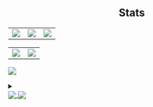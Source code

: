 <h2 align="center">Stats</h2>

<table border="0" cellspacing="0" cellpadding="0" align="center">
  <tr border="0">
    <td border="0">
      <a href="https://github.com/darko5r">  
        <img align="center" src="https://github-readme-stats.vercel.app/api?username=darko5r&theme=transparent&show_icons=true&hide_border=true&text_bold=true&card_width=200" /> 
      </a> 
    </td>
    <td>
      <a href="https://github.com/darko5r">  
        <img src="https://github-readme-streak-stats.herokuapp.com?user=darko5r&theme=tokyonight&background=FFFFFF00&hide_border=true&text_bold=true&card_width=100"/> 
      </a>  
    </td>
    <td>
      <a href="https://github.com/darko5r/darko5r.github.io">  
        <img align="center" src="https://github-readme-stats.vercel.app/api/pin/?username=darko5r&repo=darko5r.github.io&theme=transparent&hide_border=true" /> 
      </a>
    </td>
  </tr>
</table>

<table align="center">
  <tr>
    <td>
      <a href="https://github.com/darko5r/darko5r"> 
        <img align="center" src="https://github-readme-stats.vercel.app/api/top-langs/?username=darko5r&layout=compact&theme=transparent&hide_border=true&text_bold=true&card_width=280" /> 
      </a>
    </td>
    <td>
      <a href="https://github.com/darko5r/darko5r.github.io">  
         <img align="center" src="https://metrics.lecoq.io/darko5r?template=classic&base.header=0&stars=1&base=header%2C%20activity%2C%20community%2C%20repositories%2C%20metadata&base.indepth=false&base.hireable=false&base.skip=false&stars=false&stars.limit=4&config.timezone=Europe%2FBerlin" /> 
      </a>
    </td>
  </tr>
</table>

![](http://github-profile-summary-cards.vercel.app/api/cards/profile-details?username=darko5r&theme=transparent) 

<details>
  <summary>

  </summary>

Check later...
  
</details>


<a href="https://github.com/darko5r/darko5r.github.io">  
        <img align="center" src="https://metrics.lecoq.io/darko5r?template=classic&base.header=0&stars=1&base=header%2C%20activity%2C%20community%2C%20repositories%2C%20metadata&base.indepth=false&base.hireable=false&base.skip=false&stars=false&stars.limit=4&config.timezone=Europe%2FBerlin" /> 
      </a>

<img align="center" src="https://github-profile-summary-cards.vercel.app/api/cards/profile-details?username=darko5r&theme=tokyonight&background=FFFFFF00&hide_border=true" />
